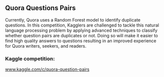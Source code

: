 ## Quora Questions Pairs
Currently, Quora uses a Random Forest model to identify duplicate questions.
In this competition, Kagglers are challenged to tackle this natural language processing problem
by applying advanced techniques to classify whether question pairs are duplicates or not.
Doing so will make it easier to find high quality answers to questions resulting in an improved experience for Quora writers,
seekers, and readers.


### Kaggle competition:
www.kaggle.com/c/quora-question-pairs
